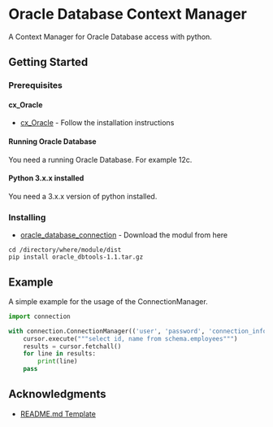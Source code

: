 # Oracle Database Context Manager

A Context Manager for Oracle Database access with python.

## Getting Started

### Prerequisites

#### cx_Oracle

* [cx_Oracle](https://github.com/oracle/python-cx_Oracle) - Follow the installation instructions

#### Running Oracle Database

You need a running Oracle Database. For example 12c.

#### Python 3.x.x installed

You need a 3.x.x version of python installed.

### Installing

* [oracle_database_connection](https://github.com/dominikstraessle/python_stuff/blob/master/oracle_database/dist/oracle_database_connection-1.0.tar.gz) - Download the modul from here

```shell
cd /directory/where/module/dist
pip install oracle_dbtools-1.1.tar.gz
```

## Example

A simple example for the usage of the ConnectionManager.


```python
import connection

with connection.ConnectionManager(('user', 'password', 'connection_info')) as cursor:
    cursor.execute("""select id, name from schema.employees""")
    results = cursor.fetchall()
    for line in results:
        print(line)
    pass

```

## Acknowledgments

* [README.md Template](https://gist.github.com/PurpleBooth/109311bb0361f32d87a2)